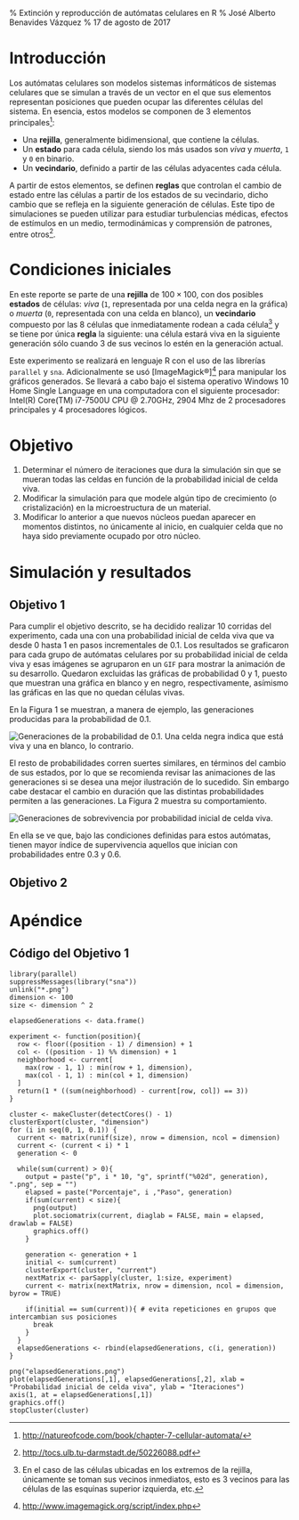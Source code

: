 % Extinción y reproducción de autómatas celulares en R
% José Alberto Benavides Vázquez
% 17 de agosto de 2017

# Introducción

Los autómatas celulares son modelos sistemas informáticos de sistemas celulares que se simulan a través de un vector en el que sus elementos representan posiciones que pueden ocupar las diferentes células del sistema. En esencia, estos modelos se componen de 3 elementos principales[^1]:

* Una **rejilla**, generalmente bidimensional, que contiene la células.
* Un **estado** para cada célula, siendo los más usados son *viva* y *muerta*, `1` y `0` en binario.
* Un **vecindario**, definido a partir de las células adyacentes cada célula.

A partir de estos elementos, se definen **reglas** que controlan el cambio de estado entre las células a partir de los estados de su vecindario, dicho cambio que se refleja en la siguiente generación de células. Este tipo de simulaciones se pueden utilizar para estudiar turbulencias médicas, efectos de estímulos en un medio, termodinámicas y comprensión de patrones, entre otros[^2].

# Condiciones iniciales

En este reporte se parte de una **rejilla** de $100 \times 100$, con dos posibles **estados** de células: *viva* (`1`, representada por una celda negra en la gráfica) o *muerta* (`0`, representada con una celda en blanco), un **vecindario** compuesto por las $8$ células que inmediatamente rodean a cada célula[^3] y se tiene por única **regla** la siguiente: una célula estará viva en la siguiente generación sólo cuando 3 de sus vecinos lo estén en la generación actual.

Este experimento se realizará en lenguaje R con el uso de las librerías `parallel` y `sna`. Adicionalmente se usó [ImageMagick®][^4] para manipular los gráficos generados. Se llevará a cabo bajo el sistema operativo Windows 10 Home Single Language en una computadora con el siguiente procesador:	Intel(R) Core(TM) i7-7500U CPU @ 2.70GHz, 2904 Mhz de 2 procesadores principales y 4 procesadores lógicos.

# Objetivo

1. Determinar el número de iteraciones que dura la simulación sin que se mueran todas las celdas en función de la probabilidad inicial de celda viva.
2. Modificar la simulación para que modele algún tipo de crecimiento (o cristalización) en la microestructura de un material.
3. Modificar lo anterior a que nuevos núcleos puedan aparecer en momentos distintos, no únicamente al inicio, en cualquier celda que no haya sido previamente ocupado por otro núcleo.

# Simulación y resultados

## Objetivo 1

Para cumplir el objetivo descrito, se ha decidido realizar $10$ corridas del experimento, cada una con una probabilidad inicial de celda viva que va desde $0$ hasta $1$ en pasos incrementales de $0.1$. Los resultados se graficaron para cada grupo de autómatas celulares por su probabilidad inicial de celda viva y esas imágenes se agruparon en un `GIF` para mostrar la animación de su desarrollo. Quedaron excluidas las gráficas de probabilidad 0 y 1, puesto que muestran una gráfica en blanco y en negro, respectivamente, asímismo las gráficas en las que no quedan células vivas.

En la Figura 1 se muestran, a manera de ejemplo, las generaciones producidas para la probabilidad de $0.1$.

![Generaciones de la probabilidad de $0.1$. Una celda negra indica que está *viva* y una en blanco, lo contrario.](p1Long.png)

El resto de probabilidades corren suertes similares, en términos del cambio de sus estados, por lo que se recomienda revisar las animaciones de las generaciones si se desea una mejor ilustración de lo sucedido. Sin embargo cabe destacar el cambio en duración que las distintas probabilidades permiten a las generaciones. La Figura 2 muestra su comportamiento.

![Generaciones de sobrevivencia por probabilidad inicial de celda viva.](elapsedGenerations.png)

En ella se ve que, bajo las condiciones definidas para estos autómatas, tienen mayor índice de supervivencia aquellos que inician con probabilidades entre $0.3$ y $0.6$.

## Objetivo 2

# Apéndice

## Código del Objetivo 1

```ref
library(parallel)
suppressMessages(library("sna"))
unlink("*.png")
dimension <- 100
size <- dimension ^ 2

elapsedGenerations <- data.frame()

experiment <- function(position){
  row <- floor((position - 1) / dimension) + 1
  col <- ((position - 1) %% dimension) + 1
  neighborhood <- current[
    max(row - 1, 1) : min(row + 1, dimension),
    max(col - 1, 1) : min(col + 1, dimension)
  ]
  return(1 * ((sum(neighborhood) - current[row, col]) == 3))
}

cluster <- makeCluster(detectCores() - 1)
clusterExport(cluster, "dimension")
for (i in seq(0, 1, 0.1)) {
  current <- matrix(runif(size), nrow = dimension, ncol = dimension)
  current <- (current < i) * 1
  generation <- 0

  while(sum(current) > 0){
    output = paste("p", i * 10, "g", sprintf("%02d", generation), ".png", sep = "")
    elapsed = paste("Porcentaje", i ,"Paso", generation)
    if(sum(current) < size){
      png(output)
      plot.sociomatrix(current, diaglab = FALSE, main = elapsed, drawlab = FALSE)
      graphics.off()
    }

    generation <- generation + 1
    initial <- sum(current)
    clusterExport(cluster, "current")
    nextMatrix <- parSapply(cluster, 1:size, experiment)
    current <- matrix(nextMatrix, nrow = dimension, ncol = dimension, byrow = TRUE)

    if(initial == sum(current)){ # evita repeticiones en grupos que intercambian sus posiciones
      break
    }
  }
  elapsedGenerations <- rbind(elapsedGenerations, c(i, generation))
}

png("elapsedGenerations.png")
plot(elapsedGenerations[,1], elapsedGenerations[,2], xlab = "Probabilidad inicial de celda viva", ylab = "Iteraciones")
axis(1, at = elapsedGenerations[,1])
graphics.off()
stopCluster(cluster)
```



[^1]: http://natureofcode.com/book/chapter-7-cellular-automata/
[^2]: http://tocs.ulb.tu-darmstadt.de/50226088.pdf
[^3]: En el caso de las células ubicadas en los extremos de la rejilla, únicamente se toman sus vecinos inmediatos, esto es $3$ vecinos para las células de las esquinas superior izquierda, etc.
[^4]: http://www.imagemagick.org/script/index.php
